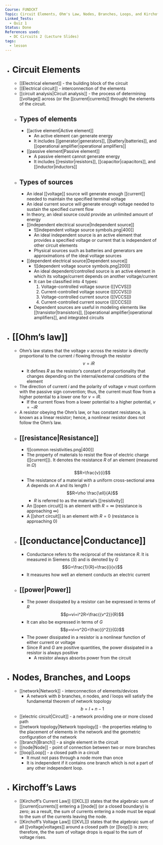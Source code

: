 ```yaml
---
Course: FUNDCKT
Topic: Circuit Elements, Ohm's Law, Nodes, Branches, Loops, and Kirchoff's Law
Linked_Tests:
  - Quiz 1
Status: Done
References used:
  - DC Circuits 2 (Lecture Slides)
tags:
  - lesson
---
```


- # Circuit Elements
	- [[Electrical element]] - the building block of the circuit
	- [[Electrical circuit]] - interconnection of the elements
	- [[circuit analysis|Circuit analysis]] - the process of determining [[voltage]] across (or the [[current|currents]] through) the elements of the circuit.
	- ## Types of elements
		- [[active element|Active element]]
			- An active element can generate energy
			- It includes [[generator|generators]], [[battery|batteries]], and [[operational amplifier|operational amplifiers]]
		- [[passive element|Passive element]]
			- A passive element cannot generate energy
			- It includes [[resistor|resistors]], [[capacitor|capacitors]], and [[inductor|inductors]]
	- ## Types of sources
		- An ideal [[voltage]] source will generate enough [[current]] needed to maintain the specified terminal voltage
		- An ideal current source will generate enough voltage needed to sustain the specified current flow
		- In theory, an ideal source could provide an unlimited amount of energy
		- [[independent electrical source|Independent source]]
			- ![[independent voltage source symbols.png|400]]
			- An ideal independent source is an active element that provides a specified voltage or current that is independent of other circuit elements
			- Physical sources such as batteries and generators are approximations of the ideal voltage sources
		- [[dependent electrical source|Dependent source]]
			- ![[dependent voltage source symbols.png|200]]
			- An ideal dependent/controlled source is an active element in which its voltage/current depends on another voltage/current
			- It can be classified into 4 types:
				1. Voltage-controlled voltage source ([[VCVS]])
				2. Current-controlled voltage source ([[CCVS]])
				3. Voltage-controlled current source ([[VCCS]])
				4. Current-controlled current source ([[CCCS]])
			- Dependent sources are useful in modeling elements like [[transistor|transistors]], [[operational amplifier|operational amplifiers]], and integrated circuits
- # [[Ohm’s law]]
	- Ohm’s law states that the voltage $v$ across the resistor is directly proportional to the current $i$ flowing through the resistor $$v=iR$$
		- It defines $R$ as the resistor’s constant of proportionality that changes depending on the internal/external conditions of the element
	- The direction of current $i$ and the polarity of voltage $v$ must conform with the passive sign convention; thus, the current must flow from a higher potential to a lower one for $v=iR$.
		- If the current flows from a lower potential to a higher potential, $v=-iR$
	- A resistor obeying the Ohm’s law, or has constant resistance, is known as a linear resistor; hence, a nonlinear resistor does not follow the Ohm’s law.
	- ## [[resistance|Resistance]]
		- ![[common resistivities.png|400]]
		- The property of materials to resist the flow of electric charge ([[current]]). It denotes the resistance $R$ of an element (measured in $\Omega$) $$R=\frac{v}{i}$$
		- The resistance of a material with a uniform cross-sectional area $A$ depends on $A$ and its length $l$ $$R=\rho \frac{\ell}{A}$$
			- $R$ is referred to as the material’s [[resistivity]]
		- An [[open circuit]] is an element with $R=\infty$ (resistance is approaching $\infty$)
		- A [[short circuit]] is an element with $R=0$ (resistance is approaching $0$)
	- # [[conductance|Conductance]]
		- Conductance refers to the reciprocal of the resistance $R$. It is measured in Siemens ($S$) and is denoted by $G$ $$G=\frac{1}{R}=\frac{i}{v}$$
		- It measures how well an element conducts an electric current
	- ## [[power|Power]]
		- The power dissipated by a resistor can be expressed in terms of $R$ $$p=vi=i^2R=\frac{{v^2}}{R}$$
		- It can also be expressed in terms of $G$ $$p=vi=v^2G=\frac{{i^2}}{G}$$
		- The power dissipated in a resistor is a nonlinear function of either current or voltage
		- Since $R$ and $G$ are positive quantities, the power dissipated in a resistor is always positive
			- A resistor always absorbs power from the circuit
- # Nodes, Branches, and Loops
	- [[network|Network]] - interconnection of elements/devices
		- A network with $b$ branches, $n$ nodes, and $l$ loops will satisfy the fundamental theorem of network topology $$b=l+n-1$$
	- [[electric circuit|Circuit]] - a network providing one or more closed path
	- [[network topology|Network topology]] -  the properties relating to the placement of elements in the network and the geometric configuration of the network
	- [[branch|Branch]] - a single element in the circuit
	- [[node|Node]] - point of connection between two or more branches
	- [[loop|Loop]] - a closed path in a circuit
		- It must not pass through a node more than once
		- It is independent if it contains one branch which is not a part of any other independent loop.
- # Kirchoff’s Laws
	- [[Kirchoff’s Current Law]] ([[KCL]]) states that the algebraic sum of [[current|currents]] entering a [[node]] (or a closed boundary) is zero; as a result, the sum of currents entering a node must be equal to the sum of the currents leaving the node.
	- [[Kirchoff’s Voltage Law]] ([[KVL]]) states that the algebraic sum of all [[voltage|voltages]] around a closed path (or [[loop]]) is zero; therefore, the the sum of voltage drops is equal to the sum of voltage rises.